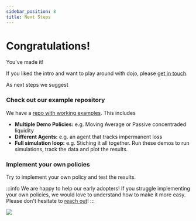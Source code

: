 ```yaml
---
sidebar_position: 8
title: Next Steps
---
```


# Congratulations!

You've made it!  


If you liked the intro and want to play around with dojo, please [get in touch](mailto:elisabeth@compasslabs.ai?subject=dojo%20trial%20license%20request&body=%3C%20Please%20let%20us%20know%20your%20name%20and%20the%20company%20you%20represent.%20We'll%20get%20back%20ASAP%20%3E).

As next steps we suggest

### Check out our example repository

We have a [repo with working examples](https://github.com/CompassLabs/dojo_examples). This includes
- **Multiple Demo Policies:** e.g. Moving Average or Passive concentraded liquidity
- **Different Agents:** e.g. an agent that tracks impermanent loss
- **Full simulation loop:** e.g. Stiching it all together. Run these demos to run simulations, track the data and plot the results.

### Implement your own policies

Try to implement your own policy and test the results.

:::info We are happy to help our early adopters!
If you struggle implementing your own policies, we would love to understand how to make it more easy. Please don't hesitate to [reach out](mailto::elisabeth@compasslabs.ai)!
:::

![](/img/dojo.png)